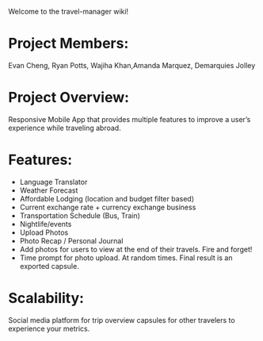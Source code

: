 Welcome to the travel-manager wiki!

# Project Members: 
Evan Cheng, Ryan Potts, Wajiha Khan,Amanda Marquez, Demarquies Jolley

# Project Overview:
Responsive Mobile App that provides multiple features to improve a user’s experience while traveling abroad.

# Features:
* Language Translator
* Weather Forecast
* Affordable Lodging (location and budget filter based)
* Current exchange rate + currency exchange business
* Transportation Schedule (Bus, Train)
* Nightlife/events
* Upload Photos
* Photo Recap / Personal Journal
* Add photos for users to view at the end of their travels. Fire and forget!
* Time prompt for photo upload. At random times. Final result is an exported capsule. 

# Scalability:
Social media platform for trip overview capsules for other travelers to experience your metrics.
